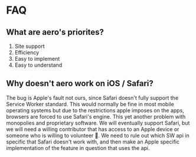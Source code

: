# FAQ

## What are aero's priorites?

1. Site support
2. Efficiency
3. Easy to implement
4. Easy to understand

## Why doesn't aero work on iOS / Safari?

The bug is Apple's fault not ours, since Safari doesn't fully support the Service Worker standard. This would normally be fine in most mobile operating systems but due to the restrictions apple imposes on the apps, browsers are forced to use Safari's engine. This yet another problem with monopolies and proprietary software. We will eventually support Safari, but we will need a willing contributor that has access to an Apple device or someone who is willing to volunteer 🙏. We need to rule out which SW api in specific that Safari doesn't work with, and then make an Apple specific implementation of the feature in question that uses the api.
